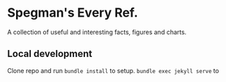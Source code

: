 # Spegman's Every Ref.

A collection of useful and interesting facts, figures and charts.


## Local development

Clone repo and run `bundle install` to setup.
`bundle exec jekyll serve` to  
